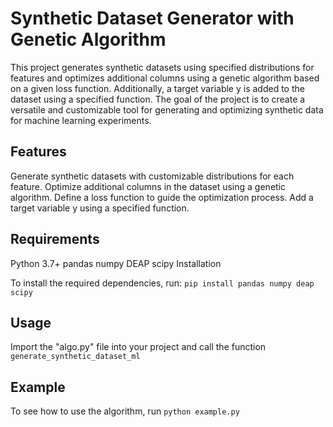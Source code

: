 # Synthetic Dataset Generator with Genetic Algorithm
This project generates synthetic datasets using specified distributions for features and optimizes additional columns using a genetic algorithm based on a given loss function. Additionally, a target variable y is added to the dataset using a specified function. The goal of the project is to create a versatile and customizable tool for generating and optimizing synthetic data for machine learning experiments.

## Features
Generate synthetic datasets with customizable distributions for each feature.
Optimize additional columns in the dataset using a genetic algorithm.
Define a loss function to guide the optimization process.
Add a target variable y using a specified function.

## Requirements
Python 3.7+
pandas
numpy
DEAP
scipy
Installation

To install the required dependencies, run:
`pip install pandas numpy deap scipy`

## Usage
Import the "algo.py" file into your project and call the function `generate_synthetic_dataset_ml`

## Example
To see how to use the algorithm, run `python example.py`